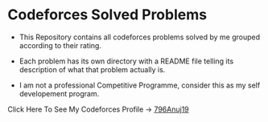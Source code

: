 # Codeforces Solved Problems

- This Repository contains all codeforces problems solved by me grouped according to their rating.

- Each problem has its own directory with a README file telling its description of what that problem actually is.

- I am not a professional Competitive Programme, consider this as my self developement program.

Click Here To See My Codeforces Profile -> [796Anuj19](https://codeforces.com/profile/796Anuj19)
